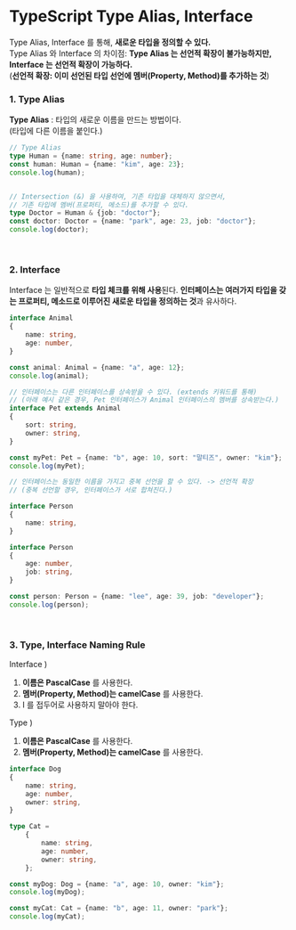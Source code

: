 # TypeScript Type Alias, Interface

Type Alias, Interface 를 통해, **새로운 타입을 정의할 수 있다.**
<br>
Type Alias 와 Interface 의 차이점: **Type Alias 는 선언적 확장이 불가능하지만, Interface 는 선언적 확장이 가능하다.**
<br>
(**선언적 확장: 이미 선언된 타입 선언에 멤버(Property, Method)를 추가하는 것**)

### 1. Type Alias
**Type Alias** : 타입의 새로운 이름을 만드는 방법이다.<br>
(타입에 다른 이름을 붙인다.)
```ts
// Type Alias
type Human = {name: string, age: number};
const human: Human = {name: "kim", age: 23};
console.log(human);


// Intersection (&) 을 사용하여, 기존 타입을 대체하지 않으면서,
// 기존 타입에 멤버(프로퍼티, 메소드)를 추가할 수 있다.
type Doctor = Human & {job: "doctor"};
const doctor: Doctor = {name: "park", age: 23, job: "doctor"};
console.log(doctor);
```

<br>

### 2. Interface
Interface 는 일반적으로 **타입 체크를 위해 사용**된다. **인터페이스는 
여러가지 타입을 갖는 프로퍼티, 메소드로 이루어진 새로운 타입을 정의하는 것**과 유사하다.

```ts
interface Animal
{
    name: string,
    age: number,
}

const animal: Animal = {name: "a", age: 12};
console.log(animal);

// 인터페이스는 다른 인터페이스를 상속받을 수 있다. (extends 키워드를 통해)
// (아래 예시 같은 경우, Pet 인터페이스가 Animal 인터페이스의 멤버를 상속받는다.)
interface Pet extends Animal
{
    sort: string,
    owner: string,
}

const myPet: Pet = {name: "b", age: 10, sort: "말티즈", owner: "kim"};
console.log(myPet);

// 인터페이스는 동일한 이름을 가지고 중복 선언을 할 수 있다. -> 선언적 확장
// (중복 선언할 경우, 인터페이스가 서로 합쳐진다.)

interface Person
{
    name: string,
}

interface Person
{
    age: number,
    job: string,
}

const person: Person = {name: "lee", age: 39, job: "developer"};
console.log(person);
```

<br>

### 3. Type, Interface Naming Rule
Interface )
1. **이름은 PascalCase** 를 사용한다.
2. **멤버(Property, Method)는 camelCase** 를 사용한다.
3. I 를 접두어로 사용하지 말아야 한다.


Type )
1. **이름은 PascalCase** 를 사용한다.
2. **멤버(Property, Method)는 camelCase** 를 사용한다.
```ts
interface Dog
{
    name: string,
    age: number,
    owner: string,
}

type Cat =
    {
        name: string,
        age: number,
        owner: string,
    };

const myDog: Dog = {name: "a", age: 10, owner: "kim"};
console.log(myDog);

const myCat: Cat = {name: "b", age: 11, owner: "park"};
console.log(myCat);
```